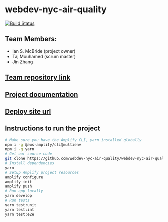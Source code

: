 # webdev-nyc-air-quality

[![Build Status](https://travis-ci.org/webdev-nyc-air-quality/webdev-nyc-air-quality.svg?branch=master)](https://travis-ci.org/webdev-nyc-air-quality/webdev-nyc-air-quality)

## Team Members:
- Ian S. McBride (project owner)
- Taj Mouhamed (scrum master)
- Jin Zhang

## [Team repository link](https://github.com/webdev-nyc-air-quality/webdev-nyc-air-quality)

## [Project documentation](https://webdev-nyc-air-quality.github.io/air-quality-docs/)

## [Deploy site url](https://master.d2mdn3yvvbw50z.amplifyapp.com)


## Instructions to run the project
```bash
# Make sure you have the Amplify CLI, yarn installed globally
npm i -g @aws-amplify/cli@multienv
npm i -g yarn
# Get our source code
git clone https://github.com/webdev-nyc-air-quality/webdev-nyc-air-quality
# Install dependencies
yarn
# Setup Amplify project resources
amplify configure
amplify init
amplify push
# Run app locally
yarn develop
# Run tests
yarn test:unit
yarn test:int
yarn test:e2e
```
